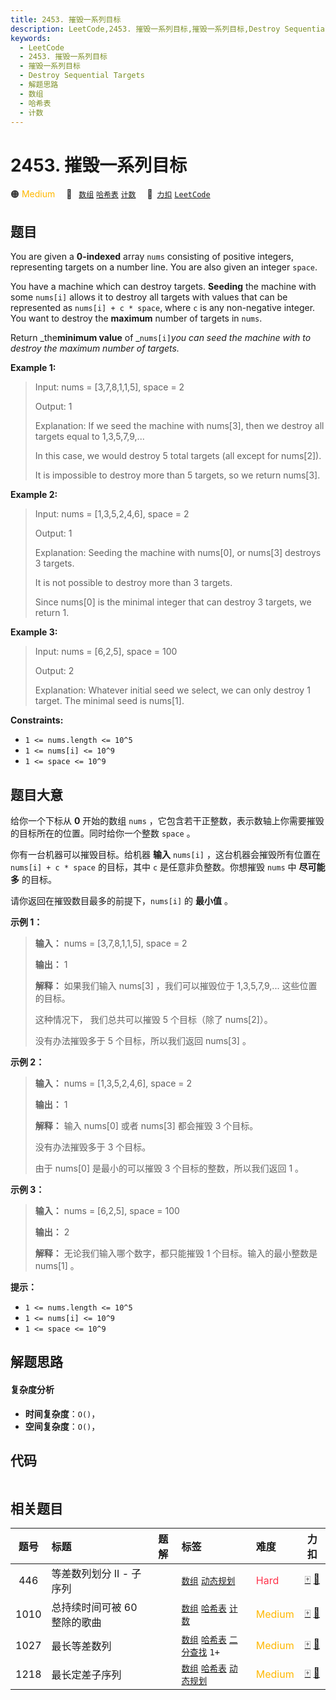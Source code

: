 ```yaml
---
title: 2453. 摧毁一系列目标
description: LeetCode,2453. 摧毁一系列目标,摧毁一系列目标,Destroy Sequential Targets,解题思路,数组,哈希表,计数
keywords:
  - LeetCode
  - 2453. 摧毁一系列目标
  - 摧毁一系列目标
  - Destroy Sequential Targets
  - 解题思路
  - 数组
  - 哈希表
  - 计数
---
```


# 2453. 摧毁一系列目标

🟠 <font color=#ffb800>Medium</font>&emsp; 🔖&ensp; [`数组`](/tag/array.md) [`哈希表`](/tag/hash-table.md) [`计数`](/tag/counting.md)&emsp; 🔗&ensp;[`力扣`](https://leetcode.cn/problems/destroy-sequential-targets) [`LeetCode`](https://leetcode.com/problems/destroy-sequential-targets)

## 题目

You are given a **0-indexed** array `nums` consisting of positive integers,
representing targets on a number line. You are also given an integer `space`.

You have a machine which can destroy targets. **Seeding** the machine with
some `nums[i]` allows it to destroy all targets with values that can be
represented as `nums[i] + c * space`, where `c` is any non-negative integer.
You want to destroy the **maximum** number of targets in `nums`.

Return _the**minimum value** of _`nums[i]`_you can seed the machine with to
destroy the maximum number of targets._



**Example 1:**

> Input: nums = [3,7,8,1,1,5], space = 2
> 
> Output: 1
> 
> Explanation: If we seed the machine with nums[3], then we destroy all targets equal to 1,3,5,7,9,... 
> 
> In this case, we would destroy 5 total targets (all except for nums[2]). 
> 
> It is impossible to destroy more than 5 targets, so we return nums[3].

**Example 2:**

> Input: nums = [1,3,5,2,4,6], space = 2
> 
> Output: 1
> 
> Explanation: Seeding the machine with nums[0], or nums[3] destroys 3 targets. 
> 
> It is not possible to destroy more than 3 targets.
> 
> Since nums[0] is the minimal integer that can destroy 3 targets, we return 1.

**Example 3:**

> Input: nums = [6,2,5], space = 100
> 
> Output: 2
> 
> Explanation: Whatever initial seed we select, we can only destroy 1 target. The minimal seed is nums[1].

**Constraints:**

  * `1 <= nums.length <= 10^5`
  * `1 <= nums[i] <= 10^9`
  * `1 <= space <= 10^9`


## 题目大意

给你一个下标从 **0**  开始的数组 `nums` ，它包含若干正整数，表示数轴上你需要摧毁的目标所在的位置。同时给你一个整数 `space` 。

你有一台机器可以摧毁目标。给机器 **输入**  `nums[i]` ，这台机器会摧毁所有位置在 `nums[i] + c * space` 的目标，其中
`c` 是任意非负整数。你想摧毁 `nums` 中 **尽可能多**  的目标。

请你返回在摧毁数目最多的前提下，`nums[i]` 的 **最小值**  。



**示例 1：**

> 
> 
> 
> 
> 
> **输入：** nums = [3,7,8,1,1,5], space = 2
> 
> **输出：** 1
> 
> **解释：** 如果我们输入 nums[3] ，我们可以摧毁位于 1,3,5,7,9,... 这些位置的目标。
> 
> 这种情况下， 我们总共可以摧毁 5 个目标（除了 nums[2]）。
> 
> 没有办法摧毁多于 5 个目标，所以我们返回 nums[3] 。
> 
> 

**示例 2：**

> 
> 
> 
> 
> 
> **输入：** nums = [1,3,5,2,4,6], space = 2
> 
> **输出：** 1
> 
> **解释：** 输入 nums[0] 或者 nums[3] 都会摧毁 3 个目标。
> 
> 没有办法摧毁多于 3 个目标。
> 
> 由于 nums[0] 是最小的可以摧毁 3 个目标的整数，所以我们返回 1 。
> 
> 

**示例 3：**

> 
> 
> 
> 
> 
> **输入：** nums = [6,2,5], space = 100
> 
> **输出：** 2
> 
> **解释：** 无论我们输入哪个数字，都只能摧毁 1 个目标。输入的最小整数是 nums[1] 。
> 
> 



**提示：**

  * `1 <= nums.length <= 10^5`
  * `1 <= nums[i] <= 10^9`
  * `1 <= space <= 10^9`


## 解题思路

#### 复杂度分析

- **时间复杂度**：`O()`，
- **空间复杂度**：`O()`，

## 代码

```javascript

```

## 相关题目

<!-- prettier-ignore -->
| 题号 | 标题 | 题解 | 标签 | 难度 | 力扣 |
| :------: | :------ | :------: | :------ | :------ | :------: |
| 446 | 等差数列划分 II - 子序列 |  |  [`数组`](/tag/array.md) [`动态规划`](/tag/dynamic-programming.md) | <font color=#ff334b>Hard</font> | [🀄️](https://leetcode.cn/problems/arithmetic-slices-ii-subsequence) [🔗](https://leetcode.com/problems/arithmetic-slices-ii-subsequence) |
| 1010 | 总持续时间可被 60 整除的歌曲 |  |  [`数组`](/tag/array.md) [`哈希表`](/tag/hash-table.md) [`计数`](/tag/counting.md) | <font color=#ffb800>Medium</font> | [🀄️](https://leetcode.cn/problems/pairs-of-songs-with-total-durations-divisible-by-60) [🔗](https://leetcode.com/problems/pairs-of-songs-with-total-durations-divisible-by-60) |
| 1027 | 最长等差数列 |  |  [`数组`](/tag/array.md) [`哈希表`](/tag/hash-table.md) [`二分查找`](/tag/binary-search.md) `1+` | <font color=#ffb800>Medium</font> | [🀄️](https://leetcode.cn/problems/longest-arithmetic-subsequence) [🔗](https://leetcode.com/problems/longest-arithmetic-subsequence) |
| 1218 | 最长定差子序列 |  |  [`数组`](/tag/array.md) [`哈希表`](/tag/hash-table.md) [`动态规划`](/tag/dynamic-programming.md) | <font color=#ffb800>Medium</font> | [🀄️](https://leetcode.cn/problems/longest-arithmetic-subsequence-of-given-difference) [🔗](https://leetcode.com/problems/longest-arithmetic-subsequence-of-given-difference) |